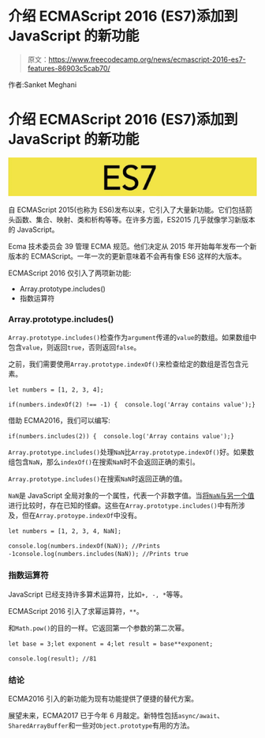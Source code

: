 # 介绍 ECMAScript 2016 (ES7)添加到 JavaScript 的新功能

> 原文：<https://www.freecodecamp.org/news/ecmascript-2016-es7-features-86903c5cab70/>

作者:Sanket Meghani

# 介绍 ECMAScript 2016 (ES7)添加到 JavaScript 的新功能

![53wZyWg7per6tVs1mxLSusncVfmkRN0EXW1g](img/5c8f7d4fac3804a1f5c53e8767dbc8a0.png)

自 ECMAScript 2015(也称为 ES6)发布以来，它引入了大量新功能。它们包括箭头函数、集合、映射、类和析构等等。在许多方面，ES2015 几乎就像学习新版本的 JavaScript。

Ecma 技术委员会 39 管理 ECMA 规范。他们决定从 2015 年开始每年发布一个新版本的 ECMAScript。一年一次的更新意味着不会再有像 ES6 这样的大版本。

ECMAScript 2016 仅引入了两项新功能:

*   Array.prototype.includes()
*   指数运算符

### Array.prototype.includes()

`Array.prototype.includes()`检查作为`argument`传递的`value`的数组。如果数组中包含`value`，则返回`true`，否则返回`false`。

之前，我们需要使用`Array.prototype.indexOf()`来检查给定的数组是否包含元素。

```
let numbers = [1, 2, 3, 4];
```

```
if(numbers.indexOf(2) !== -1) {  console.log('Array contains value');}
```

借助 ECMA2016，我们可以编写:

```
if(numbers.includes(2)) {  console.log('Array contains value');}
```

`Array.prototype.includes()`处理`NaN`比`Array.prototype.indexOf()`好。如果数组包含`NaN`，那么`indexOf()`在搜索`NaN`时不会返回正确的索引。

`Array.prototype.includes()`在搜索`NaN`时返回正确的值。

`NaN`是 JavaScript 全局对象的一个属性，代表一个非数字值。当[将`NaN`与另一个值](https://developer.mozilla.org/en-US/docs/Web/JavaScript/Reference/Global_Objects/NaN)进行比较时，存在已知的怪癖。这些在`Array.prototype.includes()`中有所涉及，但在`Array.protoype.indexOf`中没有。

```
let numbers = [1, 2, 3, 4, NaN];
```

```
console.log(numbers.indexOf(NaN)); //Prints -1console.log(numbers.includes(NaN)); //Prints true
```

### 指数运算符

JavaScript 已经支持许多算术运算符，比如`+, -, *`等等。

ECMAScript 2016 引入了求幂运算符，`**`。

和`Math.pow()`的目的一样。它返回第一个参数的第二次幂。

```
let base = 3;let exponent = 4;let result = base**exponent;
```

```
console.log(result); //81
```

### 结论

ECMA2016 引入的新功能为现有功能提供了便捷的替代方案。

展望未来，ECMA2017 已于今年 6 月敲定。新特性包括`async/await`、`SharedArrayBuffer`和一些对`Object.prototype`有用的方法。